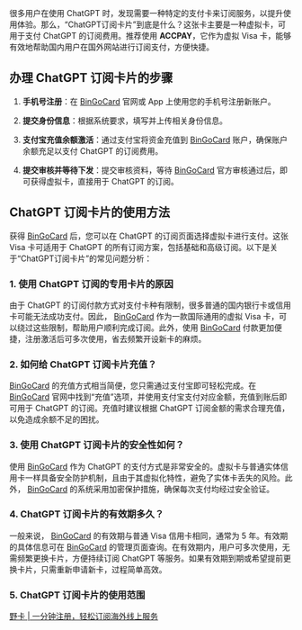 很多用户在使用 ChatGPT 时，发现需要一种特定的支付卡来订阅服务，以提升使用体验。那么，“ChatGPT订阅卡片”到底是什么？这张卡主要是一种虚拟卡，可用于支付 ChatGPT 的订阅费用。推荐使用 **ACCPAY**，它作为虚拟 Visa 卡，能够有效地帮助国内用户在国外网站进行订阅支付，方便快捷。

## 办理 ChatGPT 订阅卡片的步骤 

1. **手机号注册**：在 [BinGoCard](https://bit.ly/bewildcard) 官网或 App 上使用您的手机号注册新账户。
   
2. **提交身份信息**：根据系统要求，填写并上传相关身份信息。

3. **支付宝充值余额激活**：通过支付宝将资金充值到 [BinGoCard](https://bit.ly/bewildcard) 账户，确保账户余额充足以支付 ChatGPT 的订阅费用。

4. **提交审核并等待下发**：提交审核资料，等待 [BinGoCard](https://bit.ly/bewildcard) 官方审核通过后，即可获得虚拟卡，直接用于 ChatGPT 的订阅。

## ChatGPT 订阅卡片的使用方法 

获得 [BinGoCard](https://bit.ly/bewildcard) 后，您可以在 ChatGPT 的订阅页面选择虚拟卡进行支付。这张 Visa 卡可适用于 ChatGPT 的所有订阅方案，包括基础和高级订阅。以下是关于“ChatGPT订阅卡片”的常见问题分析：

### 1. 使用 ChatGPT 订阅的专用卡片的原因

由于 ChatGPT 的订阅付款方式对支付卡种有限制，很多普通的国内银行卡或信用卡可能无法成功支付。因此， [BinGoCard](https://bit.ly/bewildcard) 作为一款国际通用的虚拟 Visa 卡，可以绕过这些限制，帮助用户顺利完成订阅。此外，使用 [BinGoCard](https://bit.ly/bewildcard) 付款更加便捷，注册激活后可多次使用，省去频繁开设新卡的麻烦。

### 2. 如何给 ChatGPT 订阅卡片充值？

[BinGoCard](https://bit.ly/bewildcard) 的充值方式相当简便，您只需通过支付宝即可轻松完成。在 [BinGoCard](https://bit.ly/bewildcard) 官网中找到“充值”选项，并使用支付宝支付对应金额，充值到账后即可用于 ChatGPT 的订阅。充值时建议根据 ChatGPT 订阅金额的需求合理充值，以免造成余额不足的困扰。

### 3. 使用 ChatGPT 订阅卡片的安全性如何？

使用 [BinGoCard](https://bit.ly/bewildcard) 作为 ChatGPT 的支付方式是非常安全的。虚拟卡与普通实体信用卡一样具备安全防护机制，且由于其虚拟化特性，避免了实体卡丢失的风险。此外， [BinGoCard](https://bit.ly/bewildcard) 的系统采用加密保护措施，确保每次支付均经过安全验证。

### 4. ChatGPT 订阅卡片的有效期多久？

一般来说， [BinGoCard](https://bit.ly/bewildcard) 的有效期与普通 Visa 信用卡相同，通常为 5 年。有效期的具体信息可在 [BinGoCard](https://bit.ly/bewildcard) 的管理页面查询。在有效期内，用户可多次使用，无需频繁更换卡片，方便持续订阅 ChatGPT 等服务。如果有效期到期或希望提前更换卡片，只需重新申请新卡，过程简单高效。

### 5. ChatGPT 订阅卡片的使用范围

[野卡 | 一分钟注册，轻松订阅海外线上服务](https://bit.ly/bewildcard)